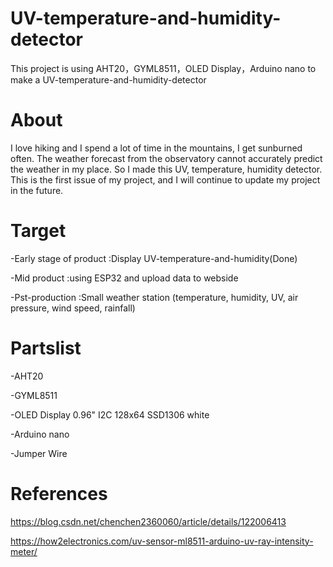 # UV-temperature-and-humidity-detector
This project is using AHT20，GYML8511，OLED Display，Arduino nano to make a UV-temperature-and-humidity-detector

# About
I love hiking and I spend a lot of time in the mountains, I get sunburned often. The weather forecast from the observatory cannot accurately predict the weather in my place. So I made this UV, temperature, humidity detector. This is the first issue of my project, and I will continue to update my project in the future.

# Target

-Early stage of product :Display UV-temperature-and-humidity(Done)

-Mid product :using ESP32 and upload data to webside

-Pst-production :Small weather station (temperature, humidity, UV, air pressure, wind speed, rainfall)

# Partslist

-AHT20

-GYML8511

-OLED Display 0.96" I2C 128x64 SSD1306 white

-Arduino nano

-Jumper Wire
# References
https://blog.csdn.net/chenchen2360060/article/details/122006413

https://how2electronics.com/uv-sensor-ml8511-arduino-uv-ray-intensity-meter/
